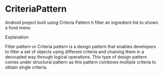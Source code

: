 # CriteriaPattern
Android project built using Criteria Pattern ti filter an ingredient list to shown a food menu


Explanation

Filter pattern or Criteria pattern is a design pattern that enables developers to filter a set of objects using different criteria and chaining them in a decoupled way through logical operations. This type of design pattern comes under structural pattern as this pattern combines multiple criteria to obtain single criteria.
